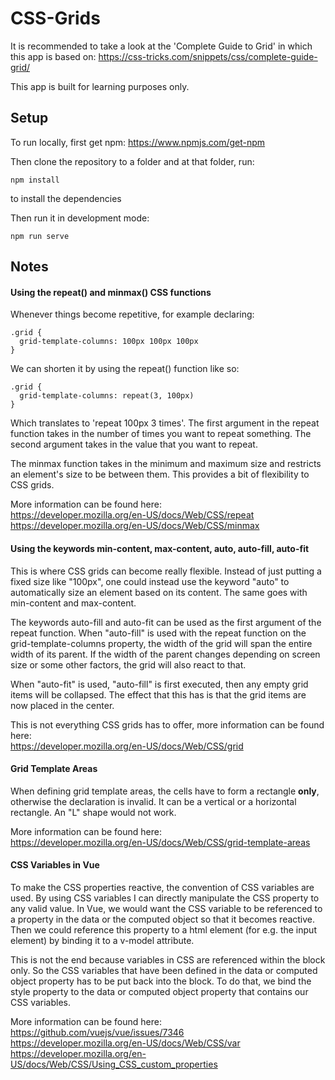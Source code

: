 # CSS-Grids

It is recommended to take a look at the 'Complete Guide to Grid' in which this app is based on: https://css-tricks.com/snippets/css/complete-guide-grid/

This app is built for learning purposes only.

## Setup

To run locally, first get npm:
https://www.npmjs.com/get-npm

Then clone the repository to a folder and at that folder, run:
```
npm install
```
to install the dependencies

Then run it in development mode:
```
npm run serve
```

## Notes

#### Using the repeat() and minmax() CSS functions
Whenever things become repetitive, for example declaring:
```
.grid {
  grid-template-columns: 100px 100px 100px
}
```

We can shorten it by using the repeat() function like so:
```
.grid {
  grid-template-columns: repeat(3, 100px)
}
```

Which translates to 'repeat 100px 3 times'.
The first argument in the repeat function takes in the number of times you want to repeat something.
The second argument takes in the value that you want to repeat.

The minmax function takes in the minimum and maximum size and restricts an element's size to be between them. This provides a bit of flexibility to CSS grids.

More information can be found here:  
https://developer.mozilla.org/en-US/docs/Web/CSS/repeat  
https://developer.mozilla.org/en-US/docs/Web/CSS/minmax

#### Using the keywords min-content, max-content, auto, auto-fill, auto-fit
This is where CSS grids can become really flexible. Instead of just putting a fixed size like "100px", one could instead use the keyword "auto" to automatically size an element based on its content. The same goes with min-content and max-content.

The keywords auto-fill and auto-fit can be used as the first argument of the repeat function. When "auto-fill" is used with the repeat function on the grid-template-columns property, the width of the grid will span the entire width of its parent. If the width of the parent changes depending on screen size or some other factors, the grid will also react to that. 

When "auto-fit" is used, "auto-fill" is first executed, then any empty grid items will be collapsed. The effect that this has is that the grid items are now placed in the center.

This is not everything CSS grids has to offer, more information can be found here:  
https://developer.mozilla.org/en-US/docs/Web/CSS/grid

#### Grid Template Areas
When defining grid template areas, the cells have to form a rectangle **only**, otherwise the declaration is invalid. It can be a vertical or a horizontal rectangle. An "L" shape would not work.

More information can be found here:  
https://developer.mozilla.org/en-US/docs/Web/CSS/grid-template-areas

#### CSS Variables in Vue
To make the CSS properties reactive, the convention of CSS variables are used. By using CSS variables I can directly manipulate the CSS property to any valid value. In Vue, we would want the CSS variable to be referenced to a property in the data or the computed object so that it becomes reactive. Then we could reference this property to a html element (for e.g. the input element) by binding it to a v-model attribute.

This is not the end because variables in CSS are referenced within the <style></style> block only. So the CSS variables that have been defined in the data or computed object property has to be put back into the <style></style> block. To do that, we bind the style property to the data or computed object property that contains our CSS variables.

More information can be found here:  
https://github.com/vuejs/vue/issues/7346  
https://developer.mozilla.org/en-US/docs/Web/CSS/var  
https://developer.mozilla.org/en-US/docs/Web/CSS/Using_CSS_custom_properties 
